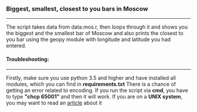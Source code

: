 <h3><b>Biggest, smallest, closest to you bars in Moscow </b></h3>
<hr>
The script takes  data from data.mos.r, then loops through it and shows you the biggest and the smallest bar of Moscow and also prints the closest to you bar using the geopy module with longitude and latitude you had entered. 
<h4><b>Troubleshooting:</b> </h4>
<hr>

Firstly, make sure you use python 3.5 and higher and have installed all modules, which you can find in <b>requirements.txt</b>
There is a chance of getting an error related to encoding.
If you run the script via <b>cmd</b>, you have to type <b>"chcp 65001"</b> and then it will work.
If you are on a <b>UNIX system</b>, you may want to read an [article](https://perlgeek.de/en/article/set-up-a-clean-utf8-environment) about it
